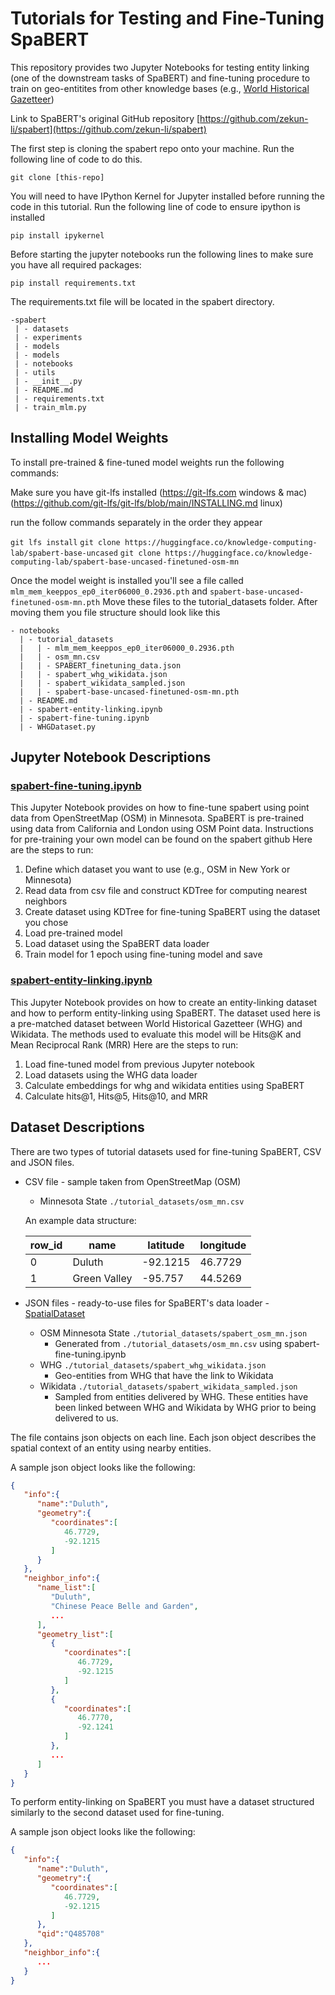 # Tutorials for Testing and Fine-Tuning SpaBERT

This repository provides two Jupyter Notebooks for testing entity linking (one of the downstream tasks of SpaBERT) and fine-tuning procedure to train on geo-entitites from other knowledge bases (e.g., [World Historical Gazetteer](https://whgazetteer.org/))

Link to SpaBERT's original GitHub repository [https://github.com/zekun-li/spabert](https://github.com/zekun-li/spabert)

The first step is cloning the spabert repo onto your machine. Run the following line of code to do this.

`git clone [this-repo]`

You will need to have IPython Kernel for Jupyter installed before running the code in this tutorial. Run the following line of code to ensure ipython is installed

`pip install ipykernel`

Before starting the jupyter notebooks run the following lines to make sure you have all required packages:

`pip install requirements.txt`

The requirements.txt file will be located in the spabert directory.
```
-spabert
 | - datasets
 | - experiments
 | - models
 | - models
 | - notebooks
 | - utils
 | - __init__.py
 | - README.md
 | - requirements.txt
 | - train_mlm.py
```

## Installing Model Weights

To install pre-trained & fine-tuned model weights run the following commands:

Make sure you have git-lfs installed (https://git-lfs.com windows & mac) (https://github.com/git-lfs/git-lfs/blob/main/INSTALLING.md linux)

run the follow commands separately in the order they appear

`git lfs install`
`git clone https://huggingface.co/knowledge-computing-lab/spabert-base-uncased`
`git clone https://huggingface.co/knowledge-computing-lab/spabert-base-uncased-finetuned-osm-mn`

Once the model weight is installed you'll see a file called `mlm_mem_keeppos_ep0_iter06000_0.2936.pth` and `spabert-base-uncased-finetuned-osm-mn.pth`
Move these files to the tutorial_datasets folder. After moving them you file structure should look like this
```
- notebooks
  | - tutorial_datasets
  |   | - mlm_mem_keeppos_ep0_iter06000_0.2936.pth
  |   | - osm_mn.csv
  |   | - SPABERT_finetuning_data.json
  |   | - spabert_whg_wikidata.json
  |   | - spabert_wikidata_sampled.json
  |   | - spabert-base-uncased-finetuned-osm-mn.pth
  | - README.md
  | - spabert-entity-linking.ipynb
  | - spabert-fine-tuning.ipynb
  | - WHGDataset.py
```
## Jupyter Notebook Descriptions

### [spabert-fine-tuning.ipynb](https://github.com/Jina-Kim/spabert/blob/main/notebooks/spabert-fine-tuning.ipynb)
This Jupyter Notebook provides on how to fine-tune spabert using point data from OpenStreetMap (OSM) in Minnesota. SpaBERT is pre-trained using data from California and London using OSM Point data. Instructions for pre-training your own model can be found on the spabert github
Here are the steps to run:

1. Define which dataset you want to use (e.g., OSM in New York or Minnesota)
2. Read data from csv file and construct KDTree for computing nearest neighbors
3. Create dataset using KDTree for fine-tuning SpaBERT using the dataset you chose
4. Load pre-trained model
5. Load dataset using the SpaBERT data loader
6. Train model for 1 epoch using fine-tuning model and save

### [spabert-entity-linking.ipynb](https://github.com/Jina-Kim/spabert/blob/main/notebooks/spabert-entity-linking.ipynb)
This Jupyter Notebook provides on how to create an entity-linking dataset and how to perform entity-linking using SpaBERT. The dataset used here is a pre-matched dataset between World Historical Gazetteer (WHG) and Wikidata. The methods used to evaluate this model will be Hits@K and Mean Reciprocal Rank (MRR)
Here are the steps to run:

1. Load fine-tuned model from previous Jupyter notebook
2. Load datasets using the WHG data loader
3. Calculate embeddings for whg and wikidata entities using SpaBERT
4. Calculate hits@1, Hits@5, Hits@10, and MRR 

## Dataset Descriptions

There are two types of tutorial datasets used for fine-tuning SpaBERT, CSV and JSON files.

- CSV file - sample taken from OpenStreetMap (OSM)
    - Minnesota State `./tutorial_datasets/osm_mn.csv`

    An example data structure:
  
    | row_id | name | latitude | longitude |
    | ------ | ---- | -------- | --------- |
    |    0   | Duluth | -92.1215 | 46.7729 |
    |    1   | Green Valley | -95.757 | 44.5269 | 

- JSON files - ready-to-use files for SpaBERT's data loader - [SpatialDataset](../datasets/dataset_loader.py)
    - OSM Minnesota State `./tutorial_datasets/spabert_osm_mn.json`
      - Generated from `./tutorial_datasets/osm_mn.csv` using spabert-fine-tuning.ipynb
    - WHG `./tutorial_datasets/spabert_whg_wikidata.json`
      - Geo-entities from WHG that have the link to Wikidata
    - Wikidata `./tutorial_datasets/spabert_wikidata_sampled.json`
      - Sampled from entities delivered by WHG. These entities have been linked between WHG and Wikidata by WHG prior to being delivered to us.
    
    
The file contains json objects on each line. Each json object describes the spatial context of an entity using nearby entities.

A sample json object looks like the following:
    
```json
{
   "info":{
      "name":"Duluth",
      "geometry":{
         "coordinates":[
            46.7729,
            -92.1215
         ]
      }
   },
   "neighbor_info":{
      "name_list":[
         "Duluth",
         "Chinese Peace Belle and Garden",
         ...
      ],
      "geometry_list":[
         {
            "coordinates":[
               46.7729,
               -92.1215
            ]
         },
         {
            "coordinates":[
               46.7770,
               -92.1241
            ]
         },
         ...
      ]
   }
}
```

To perform entity-linking on SpaBERT you must have a dataset structured similarly to the second dataset used for fine-tuning. 

A sample json object looks like the following: 


```json
{
   "info":{
      "name":"Duluth",
      "geometry":{
         "coordinates":[
            46.7729,
            -92.1215
         ]
      },
      "qid":"Q485708"
   },
   "neighbor_info":{
      ...
   }
}
```